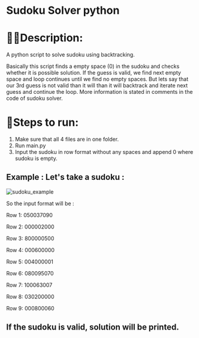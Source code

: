 # Sudoku Solver python
# 👩‍💻Description:
A python script to solve sudoku using backtracking.

Basically this script finds a empty space (0) in the sudoku and checks whether it is possible solution. If the guess is valid, we find next empty space and loop continues until we find no empty spaces. But lets say that our 3rd guess is not valid than it will than it will backtrack and iterate next guess and continue the loop.
More information is stated in comments in the code of sudoku solver.

# 📝Steps to run:
1. Make sure that all 4 files are in one folder.
2. Run main.py
3. Input the sudoku in row format without any spaces and append 0 where sudoku is empty.

## Example : Let's take a sudoku : 

   ![sudoku_example](https://user-images.githubusercontent.com/95163425/163683453-14edd439-89e7-4b7b-8209-9bf08bf719e0.jpg)

So the input format will be : 

Row 1: 050037090

Row 2: 000002000

Row 3: 800000500

Row 4: 000600000

Row 5: 004000001

Row 6: 080095070

Row 7: 100063007

Row 8: 030200000

Row 9: 000800060

## If the sudoku is valid, solution will be printed. 
